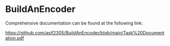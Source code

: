 # BuildAnEncoder
Comprehensive documentation can be found at the following link:

https://github.com/asif2305/BuildAnEncoder/blob/main/Task%20Documentation.pdf
